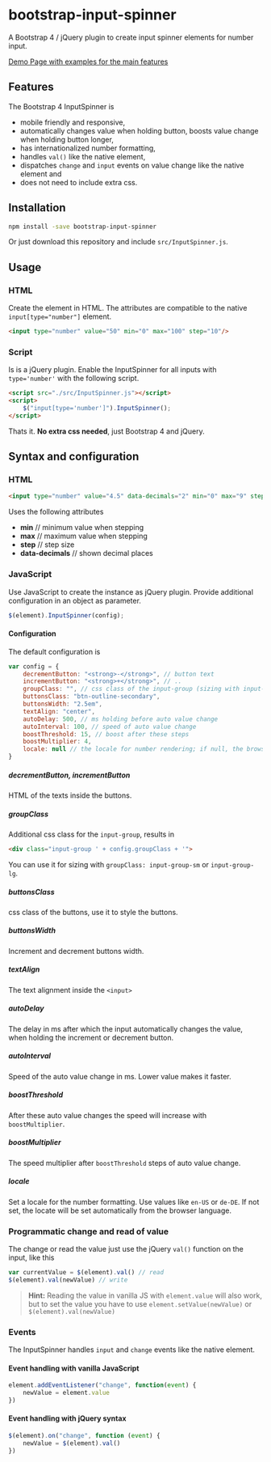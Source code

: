 # bootstrap-input-spinner

A Bootstrap 4 / jQuery plugin to create input spinner elements for number input.

[Demo Page with examples for the main features](http://shaack.com/projekte/bootstrap-input-spinner/)

## Features

The Bootstrap 4 InputSpinner is

- mobile friendly and responsive,
- automatically changes value when holding button, boosts value change when holding button longer,
- has internationalized number formatting,
- handles `val()` like the native element,
- dispatches `change` and `input` events on value change like the native element and
- does not need to include extra css.

## Installation

```bash
npm install -save bootstrap-input-spinner
```

Or just download this repository and include `src/InputSpinner.js`.

## Usage

### HTML
Create the element in HTML. The attributes are compatible to the native `input[type="number"]` element.
```html
<input type="number" value="50" min="0" max="100" step="10"/>
```

### Script
Is is a jQuery plugin.
Enable the InputSpinner for all inputs with `type='number'` with the following script.

```html
<script src="./src/InputSpinner.js"></script>
<script>
    $("input[type='number']").InputSpinner();
</script>
```

Thats it. **No extra css needed**, just Bootstrap 4 and jQuery.

## Syntax and configuration

### HTML

```html
<input type="number" value="4.5" data-decimals="2" min="0" max="9" step="0.1"/>
```

Uses the following attributes

- **min** // minimum value when stepping
- **max** // maximum value when stepping
- **step** // step size 
- **data-decimals** // shown decimal places

### JavaScript

Use JavaScript to create the instance as jQuery plugin. Provide additional
configuration in an object as parameter.

```javascript
$(element).InputSpinner(config);
```

#### Configuration

The default configuration is

```javascript
var config = {
    decrementButton: "<strong>-</strong>", // button text
    incrementButton: "<strong>+</strong>", // ..
    groupClass: "", // css class of the input-group (sizing with input-group-sm or input-group-lg)
    buttonsClass: "btn-outline-secondary",
    buttonsWidth: "2.5em",
    textAlign: "center",
    autoDelay: 500, // ms holding before auto value change
    autoInterval: 100, // speed of auto value change
    boostThreshold: 15, // boost after these steps
    boostMultiplier: 4,
    locale: null // the locale for number rendering; if null, the browsers language is used
}
```

##### decrementButton, incrementButton

HTML of the texts inside the buttons.

##### groupClass

Additional css class for the `input-group`, results in

```html
<div class="input-group ' + config.groupClass + '">
```

You can use it for sizing with `groupClass: input-group-sm` or `input-group-lg`.

##### buttonsClass

css class of the buttons, use it to style 
the buttons. 

##### buttonsWidth

Increment and decrement buttons width.

##### textAlign

The text alignment inside the `<input>`

##### autoDelay

The delay in ms after which the input automatically changes 
the value, when holding the increment or decrement button.

##### autoInterval

Speed of the auto value change in ms. Lower value makes it faster.

##### boostThreshold

After these auto value changes the speed will increase with `boostMultiplier`.

##### boostMultiplier

The speed multiplier after `boostThreshold` steps of auto value change. 

##### locale

Set a locale for the number formatting. Use values like `en-US` 
or `de-DE`. If not set, the locate will be set automatically from the
browser language.

### Programmatic change and read of value

The change or read the value just use the jQuery `val()` function
on the input, like this

```javascript
var currentValue = $(element).val() // read
$(element).val(newValue) // write
```

> **Hint:** Reading the value in vanilla JS with `element.value` will also work, but to set the value you have to use `element.setValue(newValue)` or `$(element).val(newValue)`  

### Events

The InputSpinner handles `input` and `change` events like the  native element.

#### Event handling with vanilla JavaScript
```javascript
element.addEventListener("change", function(event) {
    newValue = element.value
})
```

#### Event handling with jQuery syntax
```javascript
$(element).on("change", function (event) {
    newValue = $(element).val()
})
```
